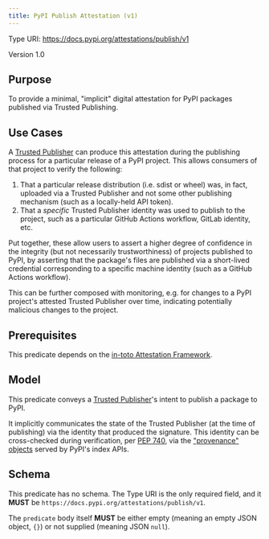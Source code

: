 ```yaml
---
title: PyPI Publish Attestation (v1)
---
```


<!--[[ preview('index-attestations') ]]-->

Type URI: <https://docs.pypi.org/attestations/publish/v1>

Version 1.0

## Purpose

To provide a minimal, "implicit" digital attestation for PyPI packages published
via Trusted Publishing.

## Use Cases

A [Trusted Publisher] can produce this attestation during the publishing
process for a particular release of a PyPI project. This allows consumers of
that project to verify the following:

1. That a particular release distribution (i.e. sdist or wheel) was, in fact,
   uploaded via a Trusted Publisher and not some other publishing mechanism
   (such as a locally-held API token).
2. That a *specific* Trusted Publisher identity was used to publish to the
   project, such as a particular GitHub Actions workflow, GitLab identity,
   etc.

Put together, these allow users to assert a higher degree of confidence in
the integrity (but not necessarily trustworthiness) of projects published to PyPI,
by asserting that the package's files are published via a short-lived credential
corresponding to a specific machine identity (such as a GitHub Actions workflow).

This can be further composed with monitoring, e.g. for changes to a PyPI
project's attested Trusted Publisher over time, indicating potentially
malicious changes to the project.

## Prerequisites

This predicate depends on the [in-toto Attestation Framework].

## Model

This predicate conveys a [Trusted Publisher]'s intent to publish a package
to PyPI.

It implicitly communicates the state of the Trusted Publisher (at the time of
publishing) via the identity that produced the signature. This identity
can be cross-checked during verification, per [PEP 740], via the
["provenance" objects] served by PyPI's index APIs.

## Schema

This predicate has no schema. The Type URI is the only required field,
and it **MUST** be `https://docs.pypi.org/attestations/publish/v1`.

The `predicate` body itself **MUST** be either empty
(meaning an empty JSON object, `{}`) or not supplied (meaning JSON `null`).

[in-toto Attestation Framework]: https://github.com/in-toto/attestation/blob/main/spec/README.md

[Trusted Publisher]: /trusted-publishers/

[PEP 740]: https://peps.python.org/pep-0740/

["provenance" objects]: https://peps.python.org/pep-0740/#provenance-objects
